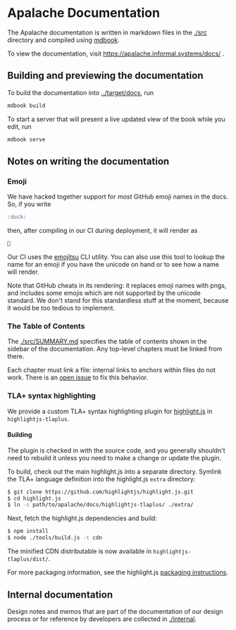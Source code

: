 # Apalache Documentation

The Apalache documentation is written in markdown files in the [./src](./src)
directory and compiled using [mdbook](https://github.com/rust-lang/mdBook).

To view the documentation, visit https://apalache.informal.systems/docs/ .

## Building and previewing the documentation

To build the documentation into [../target/docs](../target/docs), run

```sh
mdbook build
```

To start a server that will present a live updated view of the book while you
edit, run

```sh
mdbook serve
```

## Notes on writing the documentation

### Emoji

We have hacked together support for _most_ GitHub emoji names in the docs. So,
if you write

```markdown
:duck:
```

then, after compiling in our CI during deployment, it will render as

```markdown
🦆
```

Our CI uses the [emojitsu](https://github.com/shonfeder/emojitsu#emojitsu) CLI
utility. You can also use this tool to lookup the name for an emoji if you have
the unicode on hand or to see how a name will render.

Note that GitHub cheats in its rendering: it replaces emoji names with pngs, and
includes some emojis which are not supported by the unicode standard. We don't
stand for this standardless stuff at the moment, because it would be too tedious
to implement.

### The Table of Contents

The [./src/SUMMARY.md](./src/SUMMARY.md) specifies the table of contents shown
in the sidebar of the documentation. Any top-level chapters must be linked from
there.

Each chapter must link a file: internal links to anchors within files do not
work. There is an [open issue](https://github.com/rust-lang/mdBook/issues/167)
to fix this behavior.

### TLA+ syntax highlighting

We provide a custom TLA+ syntax highlighting plugin for [highlight.js][] in `highlightjs-tlaplus`.

#### Building

The plugin is checked in with the source code, and you generally shouldn't need to rebuild it unless you need to make a change or update the plugin.

To build, check out the main highlight.js into a separate directory.
Symlink the TLA+ language definition into the highlight.js `extra` directory:

```sh
$ git clone https://github.com/highlightjs/highlight.js.git
$ cd highlight.js
$ ln -s path/to/apalache/docs/highlightjs-tlaplus/ ./extra/
```

Next, fetch the highlight.js dependencies and build:

```sh
$ npm install
$ node ./tools/build.js -t cdn
```

The minified CDN distributable is now available in `highlightjs-tlaplus/dist/`.

For more packaging information, see the highlight.js [packaging instructions][].

## Internal documentation

Design notes and memos that are part of the documentation of our design process
or for reference by developers are collected in [./internal](./internal).


[highlight.js]: https://highlightjs.org/
[packaging instructions]: https://github.com/highlightjs/highlight.js/blob/main/extra/3RD_PARTY_QUICK_START.md#packaging
